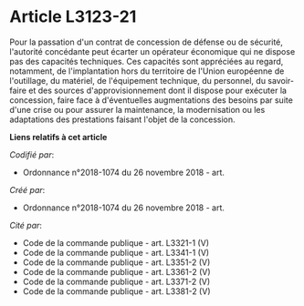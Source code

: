 # Article L3123-21

Pour la passation d'un contrat de concession de défense ou de sécurité, l'autorité concédante peut écarter un opérateur
économique qui ne dispose pas des capacités techniques. Ces capacités sont appréciées au regard, notamment, de l'implantation
hors du territoire de l'Union européenne de l'outillage, du matériel, de l'équipement technique, du personnel, du savoir-
faire et des sources d'approvisionnement dont il dispose pour exécuter la concession, faire face à d'éventuelles
augmentations des besoins par suite d'une crise ou pour assurer la maintenance, la modernisation ou les adaptations des
prestations faisant l'objet de la concession.

**Liens relatifs à cet article**

_Codifié par_:

  - Ordonnance n°2018-1074 du 26 novembre 2018 - art.

_Créé par_:

  - Ordonnance n°2018-1074 du 26 novembre 2018 - art.

_Cité par_:

  - Code de la commande publique - art. L3321-1 (V)
  - Code de la commande publique - art. L3341-1 (V)
  - Code de la commande publique - art. L3351-2 (V)
  - Code de la commande publique - art. L3361-2 (V)
  - Code de la commande publique - art. L3371-2 (V)
  - Code de la commande publique - art. L3381-2 (V)
